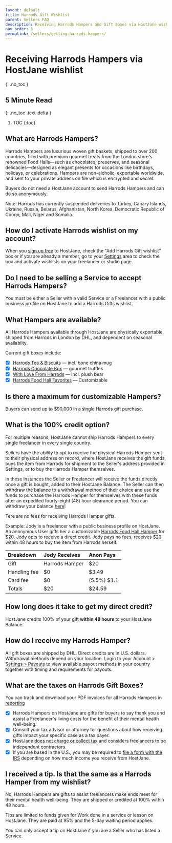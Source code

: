 ```yaml
---
layout: default
title: Harrods Gift Wishlist
parent: Sellers FAQ
description: Receiving Harrods Hampers and Gift Boxes via HostJane wishlist
nav_order: 5
permalink: /sellers/getting-harrods-hampers/
---
```


# Receiving Harrods Hampers via HostJane wishlist
{: .no_toc }

## 5 Minute Read
{: .no_toc .text-delta }

1. TOC
{:toc}

## What are Harrods Hampers?

<span class="blue">Harrods Hampers are luxurious woven gift baskets, shipped to over 200 countries, filled with premium gourmet treats from the London store's renowned Food Halls—such as chocolates, preserves, and seasonal delicacies—designed as elegant presents for occasions like birthdays, holidays, or celebrations. Hampers are non-alcholic, exportable worldwide, and sent to your private address on file which is encrypted and secret.</span>

<span class="green">Buyers do not need a HostJane account to send Harrods Hampers and can do so anonymously.</span>

Note: Harrods has currently suspended deliveries to Turkey, Canary Islands, Ukraine, Russia, Belarus, Afghanistan, North Korea, Democratic Republic of Congo, Mali, Niger and Somalia.

## How do I activate Harrods wishlist on my account?

<span class="yellow">When you [sign up free](https://www.hostjane.com) to HostJane, check the "Add Harrods Gift wishlist" box or if you are already a member, go to your [Settings](https://www.hostjane.com/marketplace/settings) area to check the box and activate wishlists on your freelancer or studio page. </span>

## Do I need to be selling a Service to accept Harrods Hampers?

<span class="red">You must be either a Seller with a valid Service or a Freelancer with a public business profile on HostJane to add a Harrods Gifts wishlist.</span>

## What Hampers are available?

All Harrods Hampers available through HostJane are physically exportable, shipped from Harrods in London by DHL, and dependent on seasonal availabilty. 

Current gift boxes include:

- [x] [Harrods Tea & Biscuits](https://www.harrods.com/en-us/p/harrods-the-tea-and-biscuits-gift-box-000000000007797532) — incl. bone china mug
- [x] [Harrods Chocolate Box](https://www.harrods.com/en-us/p/harrods-the-harrods-chocolate-hall-gift-box-000000000006934387) — gourmet truffles
- [x] [With Love From Harrods](https://www.harrods.com/en-us/p/harrods-the-with-love-from-harrods-hamper-000000000007648410) — incl. plush bear
- [x] [Harrods Food Hall Favorites](https://www.harrods.com/en-us/p/harrods-the-food-hall-favourites-hamper-000000000006934372) — Customizable

## Is there a maximum for customizable Hampers?

Buyers can send up to $90,000 in a single Harrods gift purchase.

## What is the 100% credit option?

For multiple reasons, HostJane cannot ship Harrods Hampers to every single freelancer in every single country.

Sellers have the ability to opt to receive the physical Harrods Hamper sent to their physical address on record, where HostJane receives the gift funds, buys the item from Harrods for shipment to the Seller's address provided in Settings, or to buy the Harrods Hamper themselves.

<span class="green">In these instances the Seller or Freelancer will receive the funds directly once a gift is bought, added to their HostJane Balance. The Seller can then withdraw the balance to a withdrawal method of their choice and use the funds to purchase the Harrods Hamper for themselves with these funds after an expedited fourty-eight (48) hour clearance period. You can withdraw your balance [here](https://www.hostjane.com/marketplace/settings/payouts)!<span>

Tere are no fees for receiving Harrods Hamper gifts.

Example: Jody is a freelancer with a public business profile on HostJane. An anonymous User gifts her a customizable <a href="https://www.hostjane.com/legal/marketplace-terms/">Harrods Food Hall Hamper</a> for $20. Jody opts to receive a direct credit. Jody pays no fees, receives $20 within 48 hours to buy the item from Harrods herself.

| Breakdown       | Jody Receives       | Anon Pays |
|:-------------|:------------------|:------|
| Gift           | Harrods Hamper | $20  |
| Handling fee | $0   | $3.49  |
| Card fee           | $0      | (5.5%) $1.1  |
| Totals           | $20 | $24.59  |

## How long does it take to get my direct credit?

<span class="yellow">HostJane credits 100% of your gift <strong>within 48 hours</strong> to your HostJane Balance.</span>

## How do I receive my Harrods Hamper?

 <span class="purple">All gift boxes are shipped by DHL. Direct credits are in U.S. dollars. Withdrawal methods depend on your location. Login to your Account > [Settings > Payouts](https://www.hostjane.com/marketplace/settings/payouts) to view available payout methods in your country together with timing and requirements for payouts.</span>

## What are the taxes on Harrods Gift Boxes?

<span class="purple">You can track and download your PDF invoices for all Harrods Hampers in [reporting](https://www.hostjane.com/marketplace/reporting)</span>

- [x] Harrods Hampers on HostJane are gifts for buyers to say thank you and assist a Freelancer's living costs for the benefit of their mental health well-being.
- [x] Consult your tax advisor or attorney for questions about how receiving gifts impact your specific case as a tax payer.
- [x] HostJane [does not charge or collect tax](/sellers/payments-tax-credits/#hostjane-asked-for-my-tax-information-why) and considers freelancers to be independent contractors.
- [x] If you are based in the U.S., you may be required to <a href="/sellers/payments-tax-credits/#do-i-need-a-1099-form">file a form with the IRS</a> depending on how much income you receive from HostJane. 

## I received a tip. Is that the same as a Harrods Hamper from my wishlist?

<span class="green">No, Harrods Hampers are gifts to assist freelancers make ends meet for their mental health well-being. They are shipped or credited at 100% within 48 hours.</span>

Tips are limited to funds given for Work done in a service or lesson on HostJane. They are paid at 95% and the 5-day waiting period applies. 

<span class="yellow">You can only accept a tip on HostJane if you are a Seller who has listed a Service.</span>


